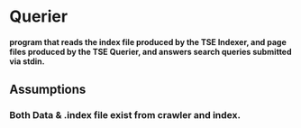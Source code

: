 <!-- Add a file README.md to describe any assumptions you made while writing the querier, any ways in which your implementation differs from the Specs, or any ways in which you know your implementation fails to work. -->

<!-- Extend the README.md file to clearly indicate how much of the functionality you implemented, as described below. -->

# Querier
#### program that reads the index file produced by the TSE Indexer, and page files produced by the TSE Querier, and answers search queries submitted via stdin.

## Assumptions
### Both Data & .index file exist from crawler and index.